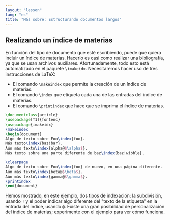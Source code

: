 ```yaml
---
layout: "lesson"
lang: "es"
title: "Más sobre: Estructurando documentos largos"
---
```


## Realizando un índice de materias

En función del tipo de documento que esté escribiendo, puede que quiera incluir
un índice de materias. Hacerlo es casi como realizar una bibliografía, ya que se usan
archivos auxiliares. Afortunadamente, todo esto está automatizado en el paquete
`\imakeidx`. Necesitaremos hacer uso de tres instrucciones de LaTeX:

- El comando `\makeindex` que permite la creación de un índice de materias.
- El comando `\index` que etiqueta cada una de las entradas del índice de materias.
- El comando `\printindex` que hace que se imprima el índice de materias.

```latex
\documentclass{article}
\usepackage[T1]{fontenc}
\usepackage{imakeidx}
\makeindex
\begin{document}
Algo de texto sobre Foo\index{foo}.
Más texto\index{baz!bar}.
Aún más texto\index{alpha@$\alpha$}.
Más texto sobre una parte diferente de baz\index{baz!wibble}.

\clearpage
Algo de texto sobre Foo\index{foo} de nuevo, en una página diferente.
Aún más texto\index{beta@$\beta$}.
Aún más texto\index{gamma@$\gamma$}.
\printindex
\end{document}
```

Hemos mostrado, en este ejemplo, dos tipos de indexación: la subdivisión, usando `!` y
el poder indicar algo diferente del "texto de la etiqueta" en la entrada del índice, usando `@`.
Existe una gran posibilidad de personalización del índice de materias; experimente
con el ejemplo para ver cómo funciona.
